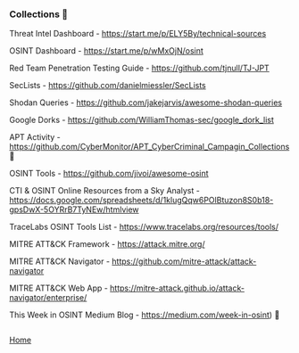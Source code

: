 ### Collections 📑 

Threat Intel Dashboard - https://start.me/p/ELY5By/technical-sources

OSINT Dashboard - https://start.me/p/wMxOjN/osint

Red Team Penetration Testing Guide - https://github.com/tjnull/TJ-JPT

SecLists - https://github.com/danielmiessler/SecLists

Shodan Queries - https://github.com/jakejarvis/awesome-shodan-queries

Google Dorks - https://github.com/WilliamThomas-sec/google_dork_list

APT Activity - https://github.com/CyberMonitor/APT_CyberCriminal_Campagin_Collections :closed_book:

OSINT Tools - https://github.com/jivoi/awesome-osint

CTI & OSINT Online Resources from a Sky Analyst - https://docs.google.com/spreadsheets/d/1klugQqw6POlBtuzon8S0b18-gpsDwX-5OYRrB7TyNEw/htmlview

TraceLabs OSINT Tools List - https://www.tracelabs.org/resources/tools/

MITRE ATT&CK Framework - https://attack.mitre.org/

MITRE ATT&CK Navigator - https://github.com/mitre-attack/attack-navigator 

MITRE ATT&CK Web App - https://mitre-attack.github.io/attack-navigator/enterprise/

This Week in OSINT Medium Blog - https://medium.com/week-in-osint) :closed_book:

```

```
[Home](https://github.com/WilliamThomas-sec/Opensource-tools/)
